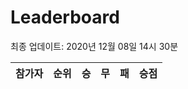 # Leaderboard
최종 업데이트: 2020년 12월 08일 14시 30분




| 참가자 | 순위 | 승 | 무 | 패 | 승점 |
|:---:|:---:|:---:|:---:|:---:|:---:|